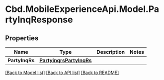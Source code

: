 # Cbd.MobileExperienceApi.Model.PartyInqResponse

## Properties

Name | Type | Description | Notes
------------ | ------------- | ------------- | -------------
**PartyInqRs** | [**PartyinqrsPartyInqRs**](PartyinqrsPartyInqRs.md) |  | 

[[Back to Model list]](../README.md#documentation-for-models) [[Back to API list]](../README.md#documentation-for-api-endpoints) [[Back to README]](../README.md)


